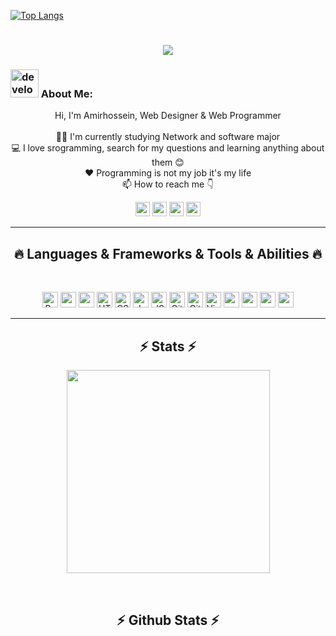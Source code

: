 <!-- [![Typing SVG](https://readme-typing-svg.herokuapp.com?center=true&lines=This+is+HalemoGPA;Nice+to+meet+you+%F0%9F%91%8B)](https://git.io/typing-svg)       -->
[![Top Langs](https://github-readme-stats.vercel.app/api/top-langs/?username=anuraghazra&layout=donut)](https://github.com/anuraghazra/github-readme-stats)
<h1 align="center">
  <a href="https://git.io/typing-svg">
    <img src="https://readme-typing-svg.herokuapp.com?font=Fira+Code&size=21&pause=1000&color=0DF5E3&center=true&width=435&lines=Hi+I'm+Amir+%F0%9F%91%8B+Nice+To+Meet+You+%3A)">
  </a>
</h1>

### <img src="/images/Developer.gif" alt="developer gif"  height="45px">  About Me:

<p align="center">
  Hi, I'm Amirhossein, Web Designer & Web Programmer
  <br>
  <br>
  👨‍🎓 I'm currently studying Network and software major 
  <br>
  💻 I love srogramming, search for my questions and learning anything about them 😊
  <br>
  ❤️ Programming is not my job it's my life
  <br>
  📫 How to reach me 👇
</p>
<p align="center"> <a href="https://www.linkedin.com/in/amirhossein-daneshi-kohan/"><img src="https://img.shields.io/badge/linkedin-%230077B5.svg?&style=for-the-badge&logo=linkedin&logoColor=white" height=23></a> <a href="mailto:amirhossein6168@gmail.com"><img src="https://img.shields.io/badge/Gmail-D14836?style=for-the-badge&logo=gmail&logoColor=white" height=23></a>  
<!--   <a href="https://github.com/HalemoGPA/"><img src="https://img.shields.io/badge/GitHub-100000?style=for-the-badge&logo=github&logoColor=white" height=23></a> -->
<a href="https://t.me/amirDKS"><img src="https://img.shields.io/badge/Telegram-2CA5E0?style=for-the-badge&logo=telegram&logoColor=white" height=23></a>  <a href="#"><img src="https://img.shields.io/badge/codeforces-%234566B5.svg?&style=for-the-badge&logo=codeforces&logoColor=white" height=23></a></p>
<hr>
<h2 align="center">🔥 Languages & Frameworks & Tools & Abilities 🔥</h2><br>
<p align="center">
  <img title="Python" height="25" src="images/python-original.svg">
  <img height="25" src="https://cdn.jsdelivr.net/gh/devicons/devicon/icons/django/django-plain.svg" />
  <img height="25px" src="https://cdn.jsdelivr.net/gh/devicons/devicon/icons/react/react-original.svg" />
  <img title="HTML5" height="25" src="images/html5.svg">
  <img title="CSS" height="25" src="images/css.svg">
  <img title="Javascript" height="25" src="images/javascript.svg">
  <img title="JSON" height="25" src="images/json.svg">
  <img title="Git" height="25" src="images/git-original.svg">
  <img title="GitHub" height="25" src="images/github.svg">
  <img title="Visual Studio Code" height="25" src="images/vscode.png">
  <img height="25" src="https://cdn.jsdelivr.net/gh/devicons/devicon/icons/postgresql/postgresql-original.svg" />
  <img height="25" src="https://cdn.jsdelivr.net/gh/devicons/devicon/icons/redis/redis-original.svg" />
  <img height="25" src="https://cdn.jsdelivr.net/gh/devicons/devicon/icons/docker/docker-original.svg" />
  <img height="25" src="https://cdn.jsdelivr.net/gh/devicons/devicon/icons/bootstrap/bootstrap-original.svg" />
<!--   <code><img title="Microsoft Visual Studio" height="25" src="images/visualstudio.png"></code> -->
</p>
<hr>

<h2 align="center">⚡ Stats ⚡</h2>



<p align="center">
<a href="https://github.com/HalemoGPA/">
      <img width=325  src="https://github-readme-stats.vercel.app/api/top-langs/?username=amirdks&show_icons=true&hide=c%23,powershell,Mathematica,Ruby,Objective-C,Objective-C%2b%2b,Cuda&title_color=61dafb&text_color=ffffff&icon_color=61dafb&bg_color=20232a&langs_count=8&layout=compact&border_color=61dafb&hide_border=true" />
 </a>
</p>
<br>
<h2 align="center">⚡ Github Stats ⚡</h2>

<p align="center">
<a href="https://github.com/HalemoGPA/">
    <img  src="https://github-readme-stats.vercel.app/api?username=amirdks&show_icons=true&theme=radical" alt="">
 </a>
</p>

<!---

<hr>
<h2 align="center">💹 Most Popular Repos 💹</h2>
<br>
<p align="center">
<a href="https://github.com/amirdks/lms_project_2/">
  <img width=300 align="center" src="https://github-readme-stats.vercel.app/api/pin/?username=amirdks&repo=lms_project_2&title_color=ffffff&text_color=c9cacc&icon_color=2bbc8a&bg_color=1d1f21" />
</a>   

<a href="https://github.com/amirdks/jahanbakhshiEshop/">
  <img width=300 align="center" src="https://github-readme-stats.vercel.app/api/pin/?username=amirdks&repo=jahanbakhshiEshop&title_color=ffffff&text_color=c9cacc&icon_color=2bbc8a&bg_color=1d1f21" />
</a>    

</p>

<!---
<p  align="center">
<img src="https://visitor-badge.laobi.icu/badge?page_id=amirdks" alt="HalemoGPA"/>       
</p> --->
